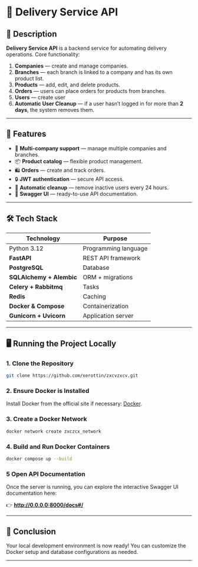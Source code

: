 # 🛒 Delivery Service API

## 📌 Description

**Delivery Service API** is a backend service for automating delivery operations.
Core functionality:

1. **Companies** — create and manage companies.
2. **Branches** — each branch is linked to a company and has its own product list.
3. **Products** — add, edit, and delete products.
4. **Orders** — users can place orders for products from branches.
5. **Users** — create user
6. **Automatic User Cleanup** — if a user hasn’t logged in for more than **2 days**, the system removes them.

---

## 🚀 Features

* 🏢 **Multi-company support** — manage multiple companies and branches.
* 📦 **Product catalog** — flexible product management.
* 🛍 **Orders** — create and track orders.
* 🔒 **JWT authentication** — secure API access.
* 🧹 **Automatic cleanup** — remove inactive users every 24 hours.
* 📜 **Swagger UI** — ready-to-use API documentation.

---

## 🛠 Tech Stack

| Technology               | Purpose                      |
| ------------------------ | ---------------------------- |
| Python 3.12              | Programming language         |
| **FastAPI**              | REST API framework           |
| **PostgreSQL**           | Database                     |
| **SQLAlchemy + Alembic** | ORM + migrations             |
| **Celery + Rabbitmq**    | Tasks                        |
| **Redis**                | Caching                      |
| **Docker & Compose**     | Containerization             |
| **Gunicorn + Uvicorn**   | Application server           |

---

## 🖥 Running the Project Locally

### 1. Clone the Repository

```bash
git clone https://github.com/xerottin/zxcvzxcv.git
```

### 2. Ensure Docker is Installed

Install Docker from the official site if necessary: [Docker](https://www.docker.com/).

### 3. Create a Docker Network

```bash
docker network create zxczcx_network
```

### 4. Build and Run Docker Containers

```bash
docker compose up --build
```

### 5 Open API Documentation

Once the server is running, you can explore the interactive Swagger UI documentation here:

👉 **http://0.0.0.0:8000/docs#/**

---

## 🎉 Conclusion

Your local development environment is now ready!
You can customize the Docker setup and database configurations as needed.

---
